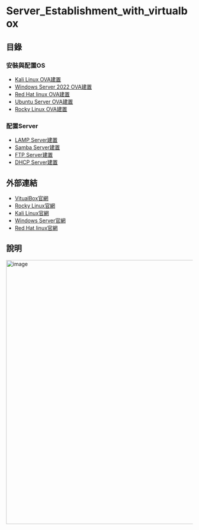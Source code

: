 # Server_Establishment_with_virtualbox

## 目錄
### 安裝與配置OS
- [Kali Linux OVA建置](https://github.com/shawnhuang125/2024lab/blob/main/kali_linux_OVA_download_and%20_onfiguration.md) 
- [Windows Server 2022 OVA建置](https://github.com/shawnhuang125/Windows_Server/blob/main/Installation_And_Configuration.md) 
- [Red Hat linux OVA建置](https://github.com/shawnhuang125/Red-hat-linux-establishment.md)
- [Ubuntu Server OVA建置]() 
- [Rocky Linux OVA建置]()
### 配置Server
- [LAMP Server建置]()
- [Samba Server建置]()
- [FTP Server建置]()
- [DHCP Server建置]()

## 外部連結
- [VitualBox官網](https://www.virtualbox.org/wiki/Downloads)
- [Rocky Linux官網]()
- [Kali Linux官網]()
- [Windows Server官網]()
- [Red Hat linux官網]()
## 說明
<img width="761" height="711" alt="image" src="https://github.com/user-attachments/assets/c877b60a-c27b-48c4-a93c-cf4023ff6a89" />
